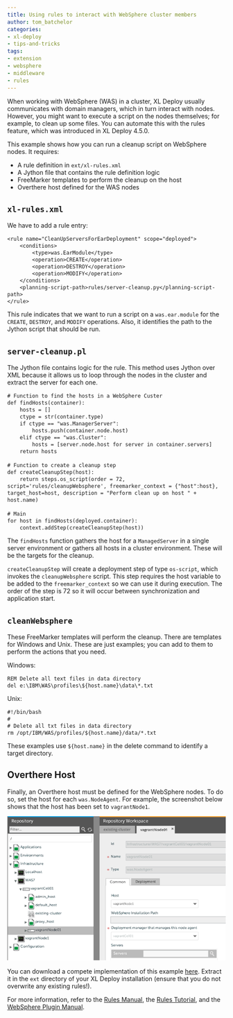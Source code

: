 ```yaml
---
title: Using rules to interact with WebSphere cluster members
author: tom_batchelor
categories:
- xl-deploy
- tips-and-tricks
tags:
- extension
- websphere
- middleware
- rules
---
```


When working with WebSphere (WAS) in a cluster, XL Deploy usually communicates with domain managers, which in turn interact with nodes. However, you might want to execute a script on the nodes themselves; for example, to clean up some files. You can automate this with the rules feature, which was introduced in XL Deploy 4.5.0.

This example shows how you can run a cleanup script on WebSphere nodes. It requires:

* A rule definition in `ext/xl-rules.xml`
* A Jython file that contains the rule definition logic
* FreeMarker templates to perform the cleanup on the host
* Overthere host defined for the WAS nodes

## `xl-rules.xml`

We have to add a rule entry:

    <rule name="CleanUpServersForEarDeployment" scope="deployed">
        <conditions>
            <type>was.EarModule</type>
            <operation>CREATE</operation>
            <operation>DESTROY</operation>
            <operation>MODIFY</operation>
        </conditions>
        <planning-script-path>rules/server-cleanup.py</planning-script-path>
    </rule>

This rule indicates that we want to run a script on a `was.ear.module` for the `CREATE`, `DESTROY`, and `MODIFY` operations. Also, it identifies the path to the Jython script that should be run.

## `server-cleanup.pl`

The Jython file contains logic for the rule. This method uses Jython over XML because it allows us to loop through the nodes in the cluster and extract the server for each one.

	# Function to find the hosts in a WebSphere Custer
	def findHosts(container):
		hosts = []
		ctype = str(container.type)
		if ctype == "was.ManagerServer":
			hosts.push(container.node.host)
		elif ctype == "was.Cluster":
			hosts = [server.node.host for server in container.servers]
		return hosts

	# Function to create a cleanup step
	def createCleanupStep(host):
		return steps.os_script(order = 72, script='rules/cleanupWebsphere', freemarker_context = {"host":host}, target_host=host, description = "Perform clean up on host " + host.name)

	# Main
	for host in findHosts(deployed.container):
		context.addStep(createCleanupStep(host))

The `findHosts` function gathers the host for a `ManagedServer` in a single server environment or gathers all hosts in a cluster environment. These will be the targets for the cleanup.

`createCleanupStep` will create a deployment step of type `os-script`, which invokes the `cleanupWebsphere` script. This step requires the host variable to be added to the `freemarker_context` so we can use it during execution. The order of the step is 72 so it will occur between synchronization and application start.

## `cleanWebsphere`

These FreeMarker templates will perform the cleanup. There are templates for Windows and Unix. These are just examples; you can add to them to perform the actions that you need.

Windows:

    REM Delete all text files in data directory
    del e:\IBM\WAS\profiles\${host.name}\data\*.txt

Unix:

    #!/bin/bash
    #
    # Delete all txt files in data directory
    rm /opt/IBM/WAS/profiles/${host.name}/data/*.txt

These examples use `${host.name}` in the delete command to identify a target directory.

## Overthere Host

Finally, an Overthere host must be defined for the WebSphere nodes. To do so, set the host for each `was.NodeAgent`. For example, the screenshot below shows that the host has been set to `vagrantNode1`.

![WAS node agent](/images/using-rules-to-interact-with-websphere-cluster-members.png)

You can download a compete implementation of this example [here](sample-scripts/using-rules-to-interact-with-websphere-cluster-members.zip). Extract it in the `ext` directory of your XL Deploy installation (ensure that you do not overwrite any existing rules!).

For more information, refer to the [Rules Manual](http://docs.xebialabs.com/releases/latest/xl-deploy/rulesmanual.html), the [Rules Tutorial](http://docs.xebialabs.com/releases/latest/xl-deploy/rulestutorial.html), and the [WebSphere Plugin Manual](http://docs.xebialabs.com/releases/latest/was-plugin/wasPluginManual.html).
